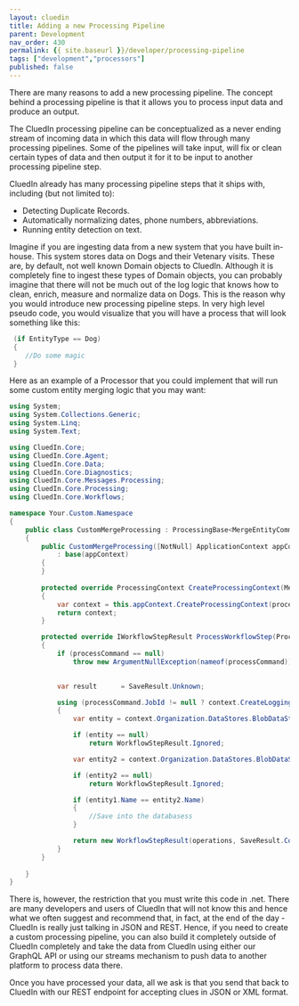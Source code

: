 ```yaml
---
layout: cluedin
title: Adding a new Processing Pipeline
parent: Development
nav_order: 430
permalink: {{ site.baseurl }}/developer/processing-pipeline
tags: ["development","processors"]
published: false
---
```


There are many reasons to add a new processing pipeline. The concept behind a processing pipeline is that it allows you to process input data and produce an output. 

The CluedIn processing pipeline can be conceptualized as a never ending stream of incoming data in which this data will flow through many processing pipelines. Some of the pipelines will take input, will fix or clean certain types of data and then output it for it to be input to another processing pipeline step. 

CluedIn already has many processing pipeline steps that it ships with, including (but not limited to):

 - Detecting Duplicate Records.
 - Automatically normalizing dates, phone numbers, abbreviations.
 - Running entity detection on text.

 Imagine if you are ingesting data from a new system that you have built in-house. This system stores data on Dogs and their Vetenary visits. These are, by default, not well known Domain objects to CluedIn. Although it is completely fine to ingest these types of Domain objects, you can probably imagine that there will not be much out of the log logic that knows how to clean, enrich, measure and normalize data on Dogs. This is the reason why you would introduce new processing pipeline steps. In very high level pseudo code, you would visualize that you will have a process that will look something like this:

```csharp
 (if EntityType == Dog)
 {
 	//Do some magic
 }
 ```

Here as an example of a Processor that you could implement that will run some custom entity merging logic that you may want:

```csharp
using System;
using System.Collections.Generic;
using System.Linq;
using System.Text;

using CluedIn.Core;
using CluedIn.Core.Agent;
using CluedIn.Core.Data;
using CluedIn.Core.Diagnostics;
using CluedIn.Core.Messages.Processing;
using CluedIn.Core.Processing;
using CluedIn.Core.Workflows;

namespace Your.Custom.Namespace
{
    public class CustomMergeProcessing : ProcessingBase<MergeEntityCommand>
    {      
        public CustomMergeProcessing([NotNull] ApplicationContext appContext)
            : base(appContext)
        {
        }
       
        protected override ProcessingContext CreateProcessingContext(MergeEntityCommand processCommand)
        {
            var context = this.appContext.CreateProcessingContext(processCommand).WithExecutionOption(ExecutionOptions.PreferMasterDataStore).WithExecutionOption(ExecutionOptions.Overwrite).WithExecutionOption(ExecutionOptions.Force);
            return context;
        }

        protected override IWorkflowStepResult ProcessWorkflowStep(ProcessingContext context, MergeEntityCommand processCommand)
        {
            if (processCommand == null)
                throw new ArgumentNullException(nameof(processCommand));

  
            var result      = SaveResult.Unknown;

            using (processCommand.JobId != null ? context.CreateLoggingScope(new { processCommand.JobId }) : (IDisposable)new DummyDisposable())
            {
                var entity = context.Organization.DataStores.BlobDataStore.GetById(context, processCommand.SourceId);

                if (entity == null)
                    return WorkflowStepResult.Ignored;        

                var entity2 = context.Organization.DataStores.BlobDataStore.GetById(context, processCommand.TargetId);

                if (entity2 == null)
                    return WorkflowStepResult.Ignored;            

                if (entity1.Name == entity2.Name)
                {
                	//Save into the databasess
                }

                return new WorkflowStepResult(operations, SaveResult.Complete);
            }
        }
        
    }
}
```

 There is, however, the restriction that you must write this code in .net. There are many developers and users of CluedIn that will not know this and hence what we often suggest and recommend that, in fact, at the end of the day - CluedIn is really just talking in JSON and REST. Hence, if you need to create a custom processing pipeline, you can also build it completely outside of CluedIn completely and take the data from CluedIn using either our GraphQL API or using our streams mechanism to push data to another platform to process data there. 

 Once you have processed your data, all we ask is that you send that back to CluedIn with our REST endpoint for accepting clues in JSON or XML format.